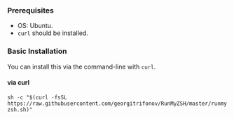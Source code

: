### Prerequisites

* OS: Ubuntu.
* `curl` should be installed.

### Basic Installation

You can install this via the command-line with `curl`.

#### via curl

`sh -c "$(curl -fsSL https://raw.githubusercontent.com/georgitrifonov/RunMyZSH/master/runmyzsh.sh)"`
